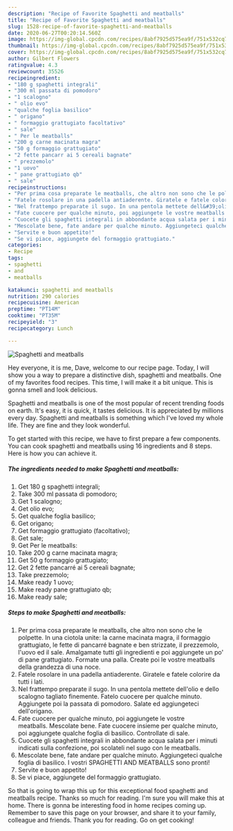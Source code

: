 ```yaml
---
description: "Recipe of Favorite Spaghetti and meatballs"
title: "Recipe of Favorite Spaghetti and meatballs"
slug: 1528-recipe-of-favorite-spaghetti-and-meatballs
date: 2020-06-27T00:20:14.560Z
image: https://img-global.cpcdn.com/recipes/8abf7925d575ea9f/751x532cq70/spaghetti-and-meatballs-recipe-main-photo.jpg
thumbnail: https://img-global.cpcdn.com/recipes/8abf7925d575ea9f/751x532cq70/spaghetti-and-meatballs-recipe-main-photo.jpg
cover: https://img-global.cpcdn.com/recipes/8abf7925d575ea9f/751x532cq70/spaghetti-and-meatballs-recipe-main-photo.jpg
author: Gilbert Flowers
ratingvalue: 4.3
reviewcount: 35526
recipeingredient:
- "180 g spaghetti integrali"
- "300 ml passata di pomodoro"
- "1 scalogno"
- " olio evo"
- "qualche foglia basilico"
- " origano"
- " formaggio grattugiato facoltativo"
- " sale"
- " Per le meatballs"
- "200 g carne macinata magra"
- "50 g formaggio grattugiato"
- "2 fette pancarr ai 5 cereali bagnate"
- " prezzemolo"
- "1 uovo"
- " pane grattugiato qb"
- " sale"
recipeinstructions:
- "Per prima cosa preparate le meatballs, che altro non sono che le polpette. In una ciotola unite: la carne macinata magra, il formaggio grattugiato, le fette di pancarré bagnate e ben strizzate, il prezzemolo, l&#39;uovo ed il sale. Amalgamate tutti gli ingredienti e poi aggiungete un po&#39; di pane grattugiato. Formate una palla. Create poi le vostre meatballs della grandezza di una noce."
- "Fatele rosolare in una padella antiaderente. Giratele e fatele colorire da tutti i lati."
- "Nel frattempo preparate il sugo. In una pentola mettete dell&#39;olio e dello scalogno tagliato finemente. Fatelo cuocere per qualche minuto. Aggiungete poi la passata di pomodoro. Salate ed aggiungeteci dell&#39;origano."
- "Fate cuocere per qualche minuto, poi aggiungete le vostre meatballs. Mescolate bene. Fate cuocere insieme per qualche minuto, poi aggiungete qualche foglia di basilico. Controllate di sale."
- "Cuocete gli spaghetti integrali in abbondante acqua salata per i minuti indicati sulla confezione, poi scolateli nel sugo con le meatballs."
- "Mescolate bene, fate andare per qualche minuto. Aggiungeteci qualche foglia di basilico. I vostri SPAGHETTI AND MEATBALLS sono pronti!"
- "Servite e buon appetito!"
- "Se vi piace, aggiungete del formaggio grattugiato."
categories:
- Recipe
tags:
- spaghetti
- and
- meatballs

katakunci: spaghetti and meatballs 
nutrition: 290 calories
recipecuisine: American
preptime: "PT14M"
cooktime: "PT35M"
recipeyield: "3"
recipecategory: Lunch

---
```



![Spaghetti and meatballs](https://img-global.cpcdn.com/recipes/8abf7925d575ea9f/751x532cq70/spaghetti-and-meatballs-recipe-main-photo.jpg)

Hey everyone, it is me, Dave, welcome to our recipe page. Today, I will show you a way to prepare a distinctive dish, spaghetti and meatballs. One of my favorites food recipes. This time, I will make it a bit unique. This is gonna smell and look delicious.



Spaghetti and meatballs is one of the most popular of recent trending foods on earth. It's easy, it is quick, it tastes delicious. It is appreciated by millions every day. Spaghetti and meatballs is something which I've loved my whole life. They are fine and they look wonderful.


To get started with this recipe, we have to first prepare a few components. You can cook spaghetti and meatballs using 16 ingredients and 8 steps. Here is how you can achieve it.

<!--inarticleads1-->

##### The ingredients needed to make Spaghetti and meatballs:

1. Get 180 g spaghetti integrali;
1. Take 300 ml passata di pomodoro;
1. Get 1 scalogno;
1. Get  olio evo;
1. Get qualche foglia basilico;
1. Get  origano;
1. Get  formaggio grattugiato (facoltativo);
1. Get  sale;
1. Get  Per le meatballs:
1. Take 200 g carne macinata magra;
1. Get 50 g formaggio grattugiato;
1. Get 2 fette pancarré ai 5 cereali bagnate;
1. Take  prezzemolo;
1. Make ready 1 uovo;
1. Make ready  pane grattugiato qb;
1. Make ready  sale;




<!--inarticleads2-->

##### Steps to make Spaghetti and meatballs:

1. Per prima cosa preparate le meatballs, che altro non sono che le polpette. In una ciotola unite: la carne macinata magra, il formaggio grattugiato, le fette di pancarré bagnate e ben strizzate, il prezzemolo, l&#39;uovo ed il sale. Amalgamate tutti gli ingredienti e poi aggiungete un po&#39; di pane grattugiato. Formate una palla. Create poi le vostre meatballs della grandezza di una noce.
1. Fatele rosolare in una padella antiaderente. Giratele e fatele colorire da tutti i lati.
1. Nel frattempo preparate il sugo. In una pentola mettete dell&#39;olio e dello scalogno tagliato finemente. Fatelo cuocere per qualche minuto. Aggiungete poi la passata di pomodoro. Salate ed aggiungeteci dell&#39;origano.
1. Fate cuocere per qualche minuto, poi aggiungete le vostre meatballs. Mescolate bene. Fate cuocere insieme per qualche minuto, poi aggiungete qualche foglia di basilico. Controllate di sale.
1. Cuocete gli spaghetti integrali in abbondante acqua salata per i minuti indicati sulla confezione, poi scolateli nel sugo con le meatballs.
1. Mescolate bene, fate andare per qualche minuto. Aggiungeteci qualche foglia di basilico. I vostri SPAGHETTI AND MEATBALLS sono pronti!
1. Servite e buon appetito!
1. Se vi piace, aggiungete del formaggio grattugiato.




So that is going to wrap this up for this exceptional food spaghetti and meatballs recipe. Thanks so much for reading. I'm sure you will make this at home. There is gonna be interesting food in home recipes coming up. Remember to save this page on your browser, and share it to your family, colleague and friends. Thank you for reading. Go on get cooking!
